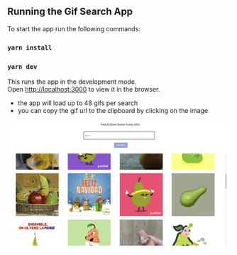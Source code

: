 ## Running the Gif Search App

To start the app run the following commands:

### `yarn install`
### `yarn dev`

This runs the app in the development mode.\
Open [http://localhost:3000](http://localhost:3000) to view it in the browser.

- the app will load up to 48 gifs per search
- you can copy the gif url to the clipboard by clicking on the image


![Screenshot of the gif search app](https://github.com/hjerger/gif-search/blob/main/Screenshot.png)
